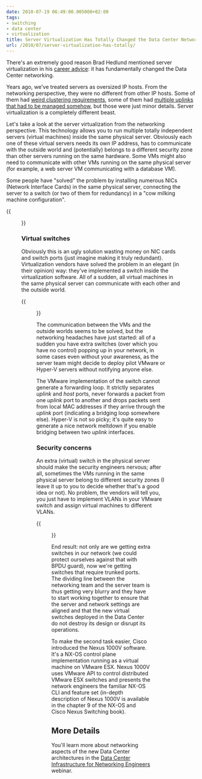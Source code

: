 ```yaml
---
date: 2010-07-19 06:49:00.005000+02:00
tags:
- switching
- data center
- virtualization
title: Server Virtualization Has Totally Changed the Data Center Networking
url: /2010/07/server-virtualization-has-totally/
---
```

There's an extremely good reason Brad Hedlund mentioned server virtualization in his [career advice](http://twitter.com/bradhedlund/statuses/18541080479): it has fundamentally changed the Data Center networking.

Years ago, we've treated servers as oversized IP hosts. From the networking perspective, they were no different from other IP hosts. Some of them had [weird clustering requirements](/2009/08/turn-switch-into-hub-microsoft-way/), some of them had [multiple uplinks that had to be managed somehow](/2009/06/multihomed-ip-hosts/), but those were just minor details. Server virtualization is a completely different beast.
<!--more-->
Let's take a look at the server virtualization from the networking perspective. This technology allows you to run multiple totally independent servers (virtual machines) inside the same physical server. Obviously each one of these virtual servers needs its own IP address, has to communicate with the outside world and (potentially) belongs to a different security zone than other servers running on the same hardware. Some VMs might also need to communicate with other VMs running on the same physical server (for example, a web server VM communicating with a database VM).

Some people have "solved" the problem by installing numerous NICs (Network Interface Cards) in the same physical server, connecting the server to a switch (or two of them for redundancy) in a "cow milking machine configuration".

{{<figure src="/2010/07/s1600-SV_Nic_Per_VM.png" caption="NIC-per-VM design">}}

### Virtual switches

Obviously this is an ugly solution wasting money on NIC cards and switch ports (just imagine making it truly redundant). Virtualization vendors have solved the problem in an elegant (in their opinion) way: they've implemented a switch inside the virtualization software. All of a sudden, all virtual machines in the same physical server can communicate with each other and the outside world.

{{<figure src="/2010/07/s1600-SV_Embedded_L2SW.png" caption="Layer-2 virtual switch in the hypervisor">}}

The communication between the VMs and the outside worlds seems to be solved, but the networking headaches have just started: all of a sudden you have extra switches (over which you have no control) popping up in your network, in some cases even without your awareness, as the server team might decide to deploy pilot VMware or Hyper-V servers without notifying anyone else.

The VMware implementation of the switch cannot generate a forwarding loop. It strictly separates *uplink* and *host* ports, never forwards a packet from one *uplink* port to another and drops packets sent from local MAC addresses if they arrive through the *uplink* port (indicating a bridging loop somewhere else). Hyper-V is not so picky; it's quite easy to generate a nice network meltdown if you enable bridging between two *uplink* interfaces.

### Security concerns

An extra (virtual) switch in the physical server should make the security engineers nervous; after all, sometimes the VMs running in the same physical server belong to different security zones (I leave it up to you to decide whether that's a good idea or not). No problem, the vendors will tell you, you just have to implement VLANs in your VMware switch and assign virtual machines to different VLANs.

{{<figure src="/2010/07/s1600-SV_Hyper_Trunking.png" caption="VLAN trunking from hypervisor virtual switch">}}

End result: not only are we getting extra switches in our network (we could protect ourselves against that with BPDU guard), now we're getting switches that require trunked ports. The dividing line between the networking team and the server team is thus getting very blurry and they have to start working together to ensure that the server and network settings are aligned and that the new virtual switches deployed in the Data Center do not destroy its design or disrupt its operations.

To make the second task easier, Cisco introduced the Nexus 1000V software. It's a NX-OS control plane implementation running as a virtual machine on VMware ESX. Nexus 1000V uses VMware API to control distributed VMware ESX switches and presents the network engineers the familiar NX-OS CLI and feature set (in-depth description of Nexus 1000V is available in the chapter 9 of the NX-OS and Cisco Nexus Switching book).

## More Details

You\'ll learn more about networking aspects of the new Data Center architectures in the [Data Center Infrastructure for Networking Engineers](http://www.ipspace.net/DC30) webinar.
